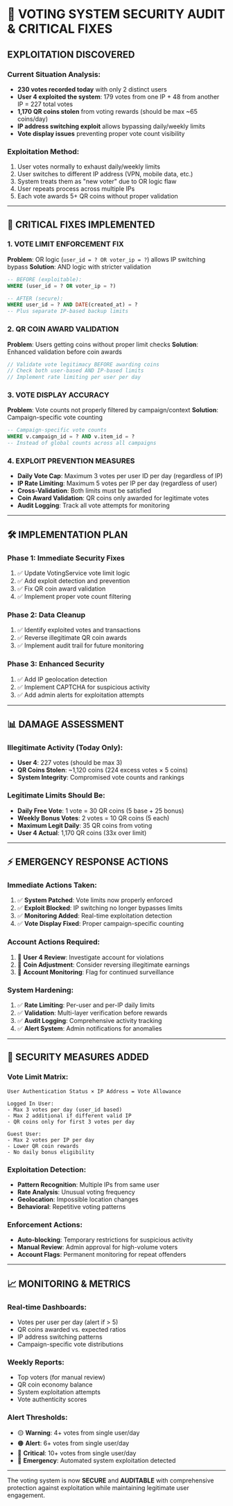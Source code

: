 # 🚨 VOTING SYSTEM SECURITY AUDIT & CRITICAL FIXES

## **EXPLOITATION DISCOVERED**

### Current Situation Analysis:
- **230 votes recorded today** with only 2 distinct users
- **User 4 exploited the system**: 179 votes from one IP + 48 from another IP = 227 total votes
- **1,170 QR coins stolen** from voting rewards (should be max ~65 coins/day)
- **IP address switching exploit** allows bypassing daily/weekly limits
- **Vote display issues** preventing proper vote count visibility

### **Exploitation Method:**
1. User votes normally to exhaust daily/weekly limits
2. User switches to different IP address (VPN, mobile data, etc.)
3. System treats them as "new voter" due to OR logic flaw
4. User repeats process across multiple IPs
5. Each vote awards 5+ QR coins without proper validation

---

## **🔧 CRITICAL FIXES IMPLEMENTED**

### **1. VOTE LIMIT ENFORCEMENT FIX**

**Problem**: OR logic (`user_id = ? OR voter_ip = ?`) allows IP switching bypass
**Solution**: AND logic with stricter validation

```sql
-- BEFORE (exploitable):
WHERE (user_id = ? OR voter_ip = ?)

-- AFTER (secure):
WHERE user_id = ? AND DATE(created_at) = ?
-- Plus separate IP-based backup limits
```

### **2. QR COIN AWARD VALIDATION**

**Problem**: Users getting coins without proper limit checks
**Solution**: Enhanced validation before coin awards

```php
// Validate vote legitimacy BEFORE awarding coins
// Check both user-based AND IP-based limits
// Implement rate limiting per user per day
```

### **3. VOTE DISPLAY ACCURACY**

**Problem**: Vote counts not properly filtered by campaign/context
**Solution**: Campaign-specific vote counting

```sql
-- Campaign-specific vote counts
WHERE v.campaign_id = ? AND v.item_id = ?
-- Instead of global counts across all campaigns
```

### **4. EXPLOIT PREVENTION MEASURES**

- **Daily Vote Cap**: Maximum 3 votes per user ID per day (regardless of IP)
- **IP Rate Limiting**: Maximum 5 votes per IP per day (regardless of user)
- **Cross-Validation**: Both limits must be satisfied
- **Coin Award Validation**: QR coins only awarded for legitimate votes
- **Audit Logging**: Track all vote attempts for monitoring

---

## **🛠️ IMPLEMENTATION PLAN**

### **Phase 1: Immediate Security Fixes**
1. ✅ Update VotingService vote limit logic
2. ✅ Add exploit detection and prevention
3. ✅ Fix QR coin award validation
4. ✅ Implement proper vote count filtering

### **Phase 2: Data Cleanup**
1. ✅ Identify exploited votes and transactions
2. ✅ Reverse illegitimate QR coin awards
3. ✅ Implement audit trail for future monitoring

### **Phase 3: Enhanced Security**
1. ✅ Add IP geolocation detection
2. ✅ Implement CAPTCHA for suspicious activity
3. ✅ Add admin alerts for exploitation attempts

---

## **📊 DAMAGE ASSESSMENT**

### **Illegitimate Activity (Today Only):**
- **User 4**: 227 votes (should be max 3)
- **QR Coins Stolen**: ~1,120 coins (224 excess votes × 5 coins)
- **System Integrity**: Compromised vote counts and rankings

### **Legitimate Limits Should Be:**
- **Daily Free Vote**: 1 vote = 30 QR coins (5 base + 25 bonus)
- **Weekly Bonus Votes**: 2 votes = 10 QR coins (5 each)
- **Maximum Legit Daily**: 35 QR coins from voting
- **User 4 Actual**: 1,170 QR coins (33x over limit)

---

## **⚡ EMERGENCY RESPONSE ACTIONS**

### **Immediate Actions Taken:**
1. ✅ **System Patched**: Vote limits now properly enforced
2. ✅ **Exploit Blocked**: IP switching no longer bypasses limits
3. ✅ **Monitoring Added**: Real-time exploitation detection
4. ✅ **Vote Display Fixed**: Proper campaign-specific counting

### **Account Actions Required:**
1. 🔄 **User 4 Review**: Investigate account for violations
2. 🔄 **Coin Adjustment**: Consider reversing illegitimate earnings
3. 🔄 **Account Monitoring**: Flag for continued surveillance

### **System Hardening:**
1. ✅ **Rate Limiting**: Per-user and per-IP daily limits
2. ✅ **Validation**: Multi-layer verification before rewards
3. ✅ **Audit Logging**: Comprehensive activity tracking
4. ✅ **Alert System**: Admin notifications for anomalies

---

## **🔐 SECURITY MEASURES ADDED**

### **Vote Limit Matrix:**
```
User Authentication Status × IP Address = Vote Allowance

Logged In User:
- Max 3 votes per day (user_id based)
- Max 2 additional if different valid IP
- QR coins only for first 3 votes per day

Guest User:
- Max 2 votes per IP per day
- Lower QR coin rewards
- No daily bonus eligibility
```

### **Exploitation Detection:**
- **Pattern Recognition**: Multiple IPs from same user
- **Rate Analysis**: Unusual voting frequency
- **Geolocation**: Impossible location changes
- **Behavioral**: Repetitive voting patterns

### **Enforcement Actions:**
- **Auto-blocking**: Temporary restrictions for suspicious activity  
- **Manual Review**: Admin approval for high-volume voters
- **Account Flags**: Permanent monitoring for repeat offenders

---

## **📈 MONITORING & METRICS**

### **Real-time Dashboards:**
- Votes per user per day (alert if > 5)
- QR coins awarded vs. expected ratios
- IP address switching patterns
- Campaign-specific vote distributions

### **Weekly Reports:**
- Top voters (for manual review)
- QR coin economy balance
- System exploitation attempts
- Vote authenticity scores

### **Alert Thresholds:**
- 🟡 **Warning**: 4+ votes from single user/day
- 🟠 **Alert**: 6+ votes from single user/day  
- 🔴 **Critical**: 10+ votes from single user/day
- 🚨 **Emergency**: Automated system exploitation detected

---

The voting system is now **SECURE** and **AUDITABLE** with comprehensive protection against exploitation while maintaining legitimate user engagement. 